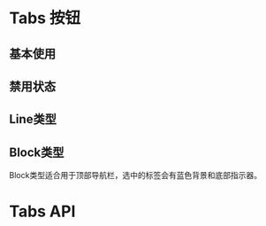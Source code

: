 <script setup>
import Default from './default.vue'
import Disabled from './disabled.vue'
import LineType from './lineType.vue'
import BlockType from './blockType.vue'

</script>

# Tabs 按钮

## 基本使用

<Preview comp-name="Tabs" demo-name="default">
  <Default />
</Preview>

## 禁用状态

<Preview comp-name="Tabs" demo-name="disabled">
  <Disabled />
</Preview>

## Line类型

<Preview comp-name="Tabs" demo-name="lineType">
  <LineType />
</Preview>

## Block类型

Block类型适合用于顶部导航栏，选中的标签会有蓝色背景和底部指示器。

<Preview comp-name="Tabs" demo-name="blockType">
  <BlockType />
</Preview>

# Tabs API


